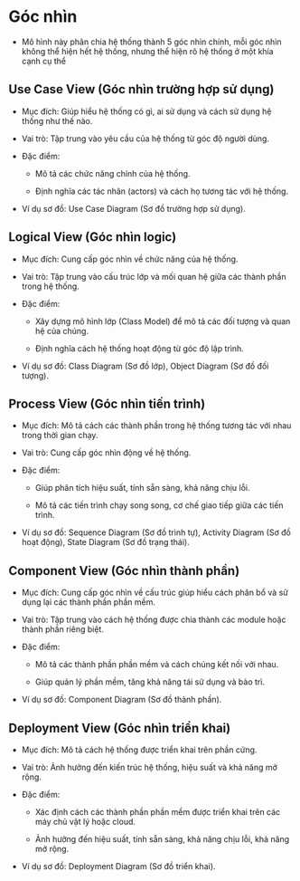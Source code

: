 # Góc nhìn
- Mô hình này phân chia hệ thống thành 5 góc nhìn chính, mỗi góc nhìn không thể hiện hết hệ thống, nhưng thể hiện rõ hệ thống ở một khía cạnh cụ thể

## Use Case View (Góc nhìn trường hợp sử dụng)
- Mục đích: Giúp hiểu hệ thống có gì, ai sử dụng và cách sử dụng hệ thống như thế nào.

- Vai trò: Tập trung vào yêu cầu của hệ thống từ góc độ người dùng.

- Đặc điểm:

    - Mô tả các chức năng chính của hệ thống.

    - Định nghĩa các tác nhân (actors) và cách họ tương tác với hệ thống.

- Ví dụ sơ đồ: Use Case Diagram (Sơ đồ trường hợp sử dụng).

## Logical View (Góc nhìn logic)
- Mục đích: Cung cấp góc nhìn về chức năng của hệ thống.

- Vai trò: Tập trung vào cấu trúc lớp và mối quan hệ giữa các thành phần trong hệ thống.

- Đặc điểm:

    - Xây dựng mô hình lớp (Class Model) để mô tả các đối tượng và quan hệ của chúng.

    - Định nghĩa cách hệ thống hoạt động từ góc độ lập trình.

- Ví dụ sơ đồ: Class Diagram (Sơ đồ lớp), Object Diagram (Sơ đồ đối tượng).

## Process View (Góc nhìn tiến trình)
- Mục đích: Mô tả cách các thành phần trong hệ thống tương tác với nhau trong thời gian chạy.

- Vai trò: Cung cấp góc nhìn động về hệ thống.

- Đặc điểm:

    - Giúp phân tích hiệu suất, tính sẵn sàng, khả năng chịu lỗi.

    - Mô tả các tiến trình chạy song song, cơ chế giao tiếp giữa các tiến trình.

- Ví dụ sơ đồ: Sequence Diagram (Sơ đồ trình tự), Activity Diagram (Sơ đồ hoạt động), State Diagram (Sơ đồ trạng thái).

## Component View (Góc nhìn thành phần)
- Mục đích: Cung cấp góc nhìn về cấu trúc giúp hiểu cách phân bổ và sử dụng lại các thành phần phần mềm.

- Vai trò: Tập trung vào cách hệ thống được chia thành các module hoặc thành phần riêng biệt.

- Đặc điểm:

    - Mô tả các thành phần phần mềm và cách chúng kết nối với nhau.

    - Giúp quản lý phần mềm, tăng khả năng tái sử dụng và bảo trì.

- Ví dụ sơ đồ: Component Diagram (Sơ đồ thành phần).

## Deployment View (Góc nhìn triển khai)
- Mục đích: Mô tả cách hệ thống được triển khai trên phần cứng.

- Vai trò: Ảnh hưởng đến kiến trúc hệ thống, hiệu suất và khả năng mở rộng.

- Đặc điểm:

    - Xác định cách các thành phần phần mềm được triển khai trên các máy chủ vật lý hoặc cloud.

    - Ảnh hưởng đến hiệu suất, tính sẵn sàng, khả năng chịu lỗi, khả năng mở rộng.

- Ví dụ sơ đồ: Deployment Diagram (Sơ đồ triển khai).